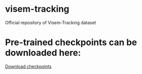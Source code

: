 # visem-tracking
Official repository of Visem-Tracking dataset

# Pre-trained checkpoints can be downloaded here:
[Download checkpoints]([https://www.dropbox.com/sh/me7gms7msbb8ccq/AACAHtDItoPBvAf6uVhFneT-a?dl=0](https://huggingface.co/datasets/SimulaMet-HOST/VISEM-Tracking/tree/main/best_checkpoints))
